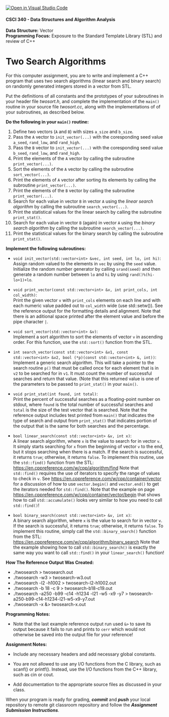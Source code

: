 [![Open in Visual Studio Code](https://classroom.github.com/assets/open-in-vscode-c66648af7eb3fe8bc4f294546bfd86ef473780cde1dea487d3c4ff354943c9ae.svg)](https://classroom.github.com/online_ide?assignment_repo_id=8441385&assignment_repo_type=AssignmentRepo)
#### CSCI 340 - Data Structures and Algorithm Analysis

**Data Structure:** Vector <BR>
**Programming Focus:** Exposure to the Standard Template Library (STL) and review of C++

# Two Search Algorithms

For this computer assignment, you are to write and implement a C++ program that uses two search algorithms (linear search and binary search) on randomly generated integers stored in a vector from STL.

Put the definitions of all constants and the prototypes of your subroutines in your header file *twosort.h*, and complete the implementation of the `main()` routine in your source file *twosort.cc*, along with the implementations of of your subroutines, as described below.

**Do the following in your `main()` routine:**

1) Define two vectors (`A` and `B`) with sizes `a_size` and `b_size`.
2) Pass the `A` vector to `init_vector(...)` with the coresponding seed value `a_seed`, `rand_low`, and `rand_high`.
3) Pass the `B` vector to `init_vector(...)` with the coresponding seed value `b_seed`, `rand_low`, and `rand_high`.
4) Print the elements of the `A` vector by calling the subroutine `print_vector(...)`.
5) Sort the elements of the `A` vector by calling the subroutine `sort_vector(...)`.
6) Print the elements of `A` vector after sorting its elements by calling the subroutine `print_vector(...)`.
7) Print the elements of the `B` vector by calling the subroutine `print_vector(...)`.
8) Search for each value in vector `B` in vector `A` using the *linear search algorithm* by calling the subroutine `search_vector(...)`.
9) Print the statistical values for the linear search by calling the subroutine `print_stat()`.
10) Search for each value in vector `B` (again) in vector `A` using the *binary search algorithm* by calling the subroutine `search_vector(...)`.
11) Print the statistical values for the binary search by calling the subroutine `print_stat()`.

**Implement the following subroutines:**
  
- `void init_vector(std::vector<int> &vec, int seed, int lo, int hi)`:  
Assign random valued to the elements in `vec` by using the `seed` value.  Initialize the random number generator by calling `srand(seed)` and then generate a random number between `lo` and `hi` by using `rand()%(hi-lo+1)+lo`.

- `void print_vector(const std::vector<int> &v, int print_cols, int col_width)`:  
Print the given vector `v` with `print_cols` elements on each line and with each numeric value padded out to `col_width` wide (use std::setw()). See the reference output for the formatting details and alignment.  Note that there is an aditional space printed after the element value and before the pipe character `|`.

- `void sort_vector(std::vector<int> &v)`:  
  Implement a sort algorithm to sort the elements of vector `v` in ascending order. For this function, use the `std::sort()` function from the STL.

- `int search_vector(const std::vector<int> &v1, const std::vector<int> &v2, bool (*p)(const std::vector<int> &, int))`:  
  Implement a generic search algorithm.  This will take a pointer to the search routine `p()` that must be called once for each element that is in `v2` to be searched for in `v1`. It must count the number of successful searches and return that value. (Note that this returned value is one of the parameters to be passed to `print_stat()` in your `main()`.
  
- `void print_stat(int found, int total)`:  
  Print the percent of successful searches as a floating-point number on stdout, where `found` is the total number of successful searches and `total` is the size of the test vector that is searched.  Note that the reference output includes test printed from `main()` that indicates the type of search and output from `print_stat()` that indicates portion of the output that is the same for both searches and the percentage.
  
- `bool linear_search(const std::vector<int> &v, int x)`:  
  A linear search algorithm, where `x` is the value to search for in vector `v`. It simply starts searching for `x` from the beginning of vector `v` to the end, but it stops searching when there is a match. If the search is successful, it returns `true`; otherwise, it returns `false`. To implement this routine, use the `std::find()` function from the STL: https://en.cppreference.com/w/cpp/algorithm/find  Note that `std::find()` requires the use of iterators to specify the range of values to check in `v`.  See https://en.cppreference.com/w/cpp/container/vector for a discussion of how to use `vector.begin()` and `vector.end()` to get the iterators needed for `std::find()`.  Note that the example on page https://en.cppreference.com/w/cpp/container/vector/begin that shows how to call `std::accumulate()` looks very similar to how you need to call `std::find()`!
  
- `bool binary_search(const std::vector<int> &v, int x)`:  
  A binary search algorithm, where `x` is the value to search for in vector `v`. If the search is successful, it returns `true`; otherwise, it returns `false`. To implement this routine, simply call the `std::binary_search()` function from the STL: https://en.cppreference.com/w/cpp/algorithm/binary_search Note that the example showing how to call `std::binary_search()` is exactly the same way you want to call `std::find()` in your `linear_search()` function!

**How The Reference Output Was Created:**

- ./twosearch > twosearch.out
- ./twosearch -w3 > twosearch-w3.out
- ./twosearch -l2 -h1002 > twosearch-l2-h1002.out
- ./twosearch -b 18 -c 9 > twosearch-b18-c19.out
- ./twosearch -a250 -b99 -c14 -h1234 -l21 -w5 -x9 -y7 > twosearch-a250-b99-c14-h1234-l21-w5-x9-y7.out
- ./twosearch -x &> twosearch-x.out

**Programming Notes:**

- Note that the last example reference output run used `&>` to save its output because it fails to run and prints to `cerr` which would not otherwise be saved into the output file for your reference!
  
**Assignment Notes:**

- Include any necessary headers and add necessary global constants.

- You are not allowed to use any I/O functions from the C library, such as scanf() or printf(). Instead, use the I/O functions from the C++ library, such as cin or cout.

- Add documentation to the appropriate source files as discussed in your class.

When your program is ready for grading, ***commit*** and ***push*** your local repository to remote git classroom repository and follow the _**Assignment Submission Instructions**_.
